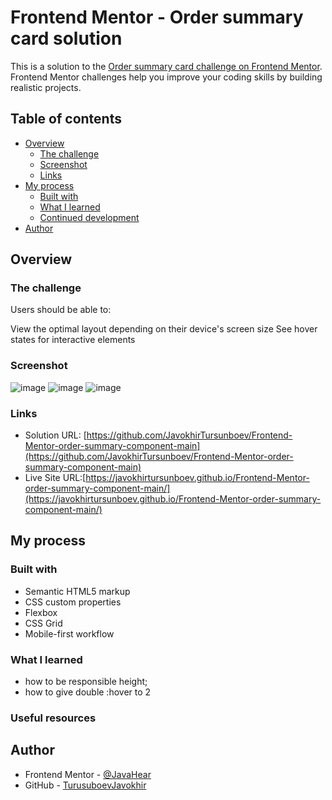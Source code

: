 # Frontend Mentor - Order summary card solution

This is a solution to the [Order summary card challenge on Frontend Mentor](https://www.frontendmentor.io/challenges/order-summary-component-QlPmajDUj). Frontend Mentor challenges help you improve your coding skills by building realistic projects. 

## Table of contents

- [Overview](#overview)
  - [The challenge](#the-challenge)
  - [Screenshot](#screenshot)
  - [Links](#links)
- [My process](#my-process)
  - [Built with](#built-with)
  - [What I learned](#what-i-learned)
  - [Continued development](#continued-development)
- [Author](#author)




## Overview

### The challenge

Users should be able to:

View the optimal layout depending on their device's screen size
See hover states for interactive elements

### Screenshot
![image](https://user-images.githubusercontent.com/93634237/211228758-a8739b00-cb16-4d9e-83b1-e62971ec4d1c.png)
![image](https://user-images.githubusercontent.com/93634237/211228790-f9a130d5-30e0-4a68-916f-92ec423c6ce1.png)
![image](https://user-images.githubusercontent.com/93634237/211228809-85ba24a3-9bae-4e92-9127-fd7bd80b07f2.png)


### Links

- Solution URL: [https://github.com/JavokhirTursunboev/Frontend-Mentor-order-summary-component-main](https://github.com/JavokhirTursunboev/Frontend-Mentor-order-summary-component-main)
- Live Site URL:[https://javokhirtursunboev.github.io/Frontend-Mentor-order-summary-component-main/](https://javokhirtursunboev.github.io/Frontend-Mentor-order-summary-component-main/)

## My process

### Built with

- Semantic HTML5 markup
- CSS custom properties
- Flexbox
- CSS Grid
- Mobile-first workflow




### What I learned
- how to be responsible height;
- how to give double :hover to 2 


### Useful resources


## Author

- Frontend Mentor - [@JavaHear](https://www.frontendmentor.io/profile/JavaHear)
- GitHub - [TurusuboevJavokhir](https://github.com/JavokhirTursunboev)



